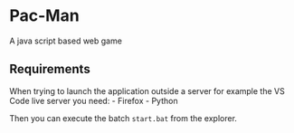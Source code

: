 # Pac-Man

A java script based web game

## Requirements

When trying to launch the application outside a server for example the VS Code live server you need:
    - Firefox
    - Python

Then you can execute the batch `start.bat` from the explorer.